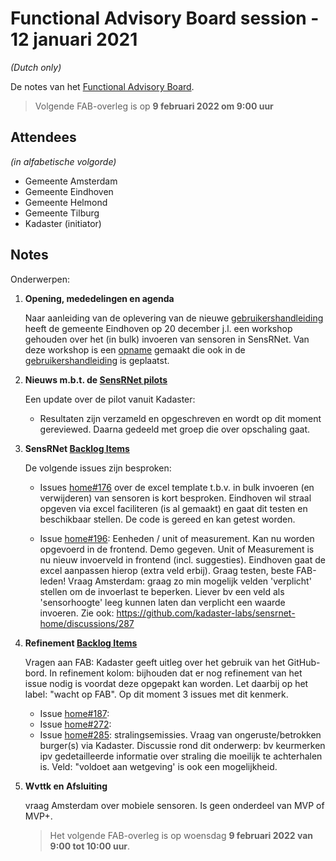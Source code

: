 # Functional Advisory Board session - 12 januari 2021

_(Dutch only)_

De notes van het [Functional Advisory Board](../FAB.md).

> Volgende FAB-overleg is op **9 februari 2022 om 9:00 uur**

## Attendees

_(in alfabetische volgorde)_

- Gemeente Amsterdam
- Gemeente Eindhoven
- Gemeente Helmond
- Gemeente Tilburg
- Kadaster (initiator)

## Notes

Onderwerpen:

1. **Opening, mededelingen en agenda**
   
     Naar aanleiding van de oplevering van de nieuwe [gebruikershandleiding](https://kadaster-labs.github.io/sensrnet-home/UserManualNL/) heeft de gemeente Eindhoven op 20 december j.l. een workshop gehouden over het (in bulk) invoeren van sensoren in SensRNet. Van deze workshop is een [opname](https://youtu.be/CvgTUXexfT4Ee) gemaakt die ook in de [gebruikershandleiding](https://kadaster-labs.github.io/sensrnet-home/UserManualNL/#instructievideo) is geplaatst. 
         
2. **Nieuws m.b.t. de [SensRNet pilots](https://kadaster-labs.github.io/sensrnet-home/Pilots/)**

     Een update over de pilot vanuit Kadaster:
     
     - Resultaten zijn verzameld en opgeschreven en wordt op dit moment gereviewed. Daarna gedeeld met groep die over opschaling gaat.

3. **SensRNet [Backlog Items](https://github.com/orgs/kadaster-labs/projects/1)**
     
     De volgende issues zijn besproken:

     - Issues [home#176](https://github.com/kadaster-labs/sensrnet-home/issues/176) over de excel template t.b.v. in bulk invoeren (en verwijderen) van sensoren is kort besproken.
       Eindhoven wil straal opgeven via excel faciliteren (is al gemaakt) en gaat dit testen en beschikbaar stellen.
       De code is gereed en kan getest worden.
     
     - Issue [home#196](https://github.com/kadaster-labs/sensrnet-home/issues/196): Eenheden / unit of measurement.
       Kan nu worden opgevoerd in de frontend. Demo gegeven. Unit of Measurement is nu nieuw invoerveld in frontend (incl. suggesties).
       Eindhoven gaat de excel aanpassen hierop (extra veld erbij).
       Graag testen, beste FAB-leden!
       Vraag Amsterdam: graag zo min mogelijk velden 'verplicht' stellen om de invoerlast te beperken. Liever bv een veld als 'sensorhoogte' leeg kunnen laten dan verplicht een waarde invoeren.
       Zie ook: https://github.com/kadaster-labs/sensrnet-home/discussions/287
     
4. **Refinement [Backlog Items](https://github.com/orgs/kadaster-labs/projects/1)**
     
     Vragen aan FAB:
     Kadaster geeft uitleg over het gebruik van het GitHub-bord.
     In refinement kolom: bijhouden dat er nog refinement van het issue nodig is voordat deze opgepakt kan worden.
     Let daarbij op het label: "wacht op FAB". Op dit moment 3 issues met dit kenmerk.
     
     - Issue [home#187](https://github.com/kadaster-labs/sensrnet-home/issues/187): 
     - Issue [home#272](https://github.com/kadaster-labs/sensrnet-home/issues/272): 
     - Issue [home#285](https://github.com/kadaster-labs/sensrnet-home/issues/285): stralingsemissies. Vraag van ongeruste/betrokken burger(s) via Kadaster.
     Discussie rond dit onderwerp: bv keurmerken ipv gedetailleerde informatie over straling die moeilijk te achterhalen is. Veld: "voldoet aan wetgeving' is ook een mogelijkheid.
     
5. **Wvttk en Afsluiting**

     vraag Amsterdam over mobiele sensoren. Is geen onderdeel van MVP of MVP+.
     
     > Het volgende FAB-overleg is op woensdag **9 februari 2022 van 9:00 tot 10:00 uur**.

